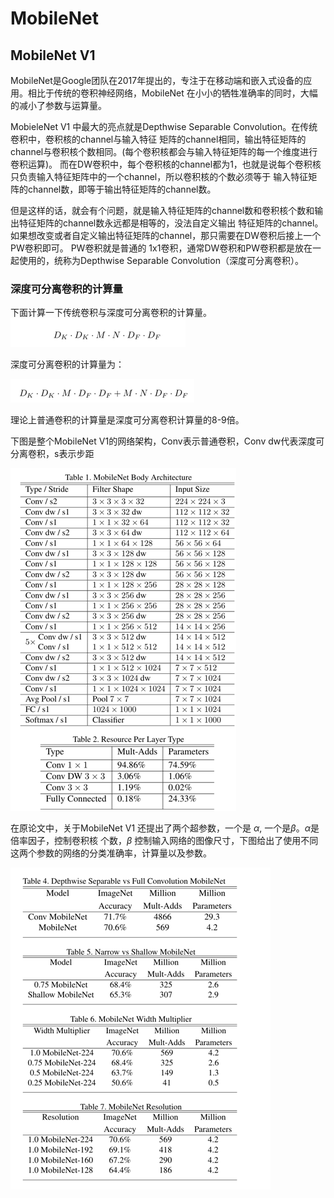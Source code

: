 # MobileNet 

## MobileNet V1 
MobileNet是Google团队在2017年提出的，专注于在移动端和嵌入式设备的应用。相比于传统的卷积神经网络，MobileNet
在小小的牺牲准确率的同时，大幅的减小了参数与运算量。 

MobieleNet V1 中最大的亮点就是Depthwise Separable Convolution。在传统卷积中，卷积核的channel与输入特征
矩阵的channel相同，输出特征矩阵的channel与卷积核个数相同。(每个卷积核都会与输入特征矩阵的每一个维度进行卷积运算)。
而在DW卷积中，每个卷积核的channel都为1，也就是说每个卷积核只负责输入特征矩阵中的一个channel，所以卷积核的个数必须等于
输入特征矩阵的channel数，即等于输出特征矩阵的channel数。 

但是这样的话，就会有个问题，就是输入特征矩阵的channel数和卷积核个数和输出特征矩阵的channel数永远都是相等的，没法自定义输出
特征矩阵的channel。如果想改变或者自定义输出特征矩阵的channel，那只需要在DW卷积后接上一个PW卷积即可。 PW卷积就是普通的
1x1卷积，通常DW卷积和PW卷积都是放在一起使用的，统称为Depthwise Separable Convolution（深度可分离卷积）。 

### 深度可分离卷积的计算量 
下面计算一下传统卷积与深度可分离卷积的计算量。 
![img.png](img.png) 

深度可分离卷积的计算量为：

![img_1.png](img_1.png) 

理论上普通卷积的计算量是深度可分离卷积计算量的8-9倍。 

下图是整个MobileNet V1的网络架构，Conv表示普通卷积，Conv dw代表深度可分离卷积，s表示步距

![img_2.png](img_2.png) 

在原论文中，关于MobileNet V1 还提出了两个超参数，一个是 $\alpha$, 一个是$\beta$。$\alpha$是倍率因子，控制卷积核
个数，$\beta$ 控制输入网络的图像尺寸，下图给出了使用不同这两个参数的网络的分类准确率，计算量以及参数。

![img_3.png](img_3.png)




